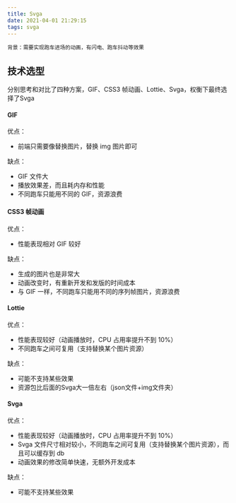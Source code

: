```yaml
---
title: Svga
date: 2021-04-01 21:29:15
tags: svga
---
```


    背景：需要实现跑车进场的动画，有闪电、跑车抖动等效果

## 技术选型

分别思考和对比了四种方案，GIF、CSS3 帧动画、Lottie、Svga，权衡下最终选择了Svga

#### GIF

优点：

- 前端只需要像替换图片，替换 img 图片即可

缺点：

- GIF 文件大
- 播放效果差，而且耗内存和性能
- 不同跑车只能用不同的 GIF，资源浪费

#### CSS3 帧动画

优点：

- 性能表现相对 GIF 较好

缺点：

- 生成的图片也是非常大
- 动画改变时，有重新开发和发版的时间成本
- 与 GIF 一样，不同跑车只能用不同的序列帧图片，资源浪费

#### Lottie

优点：

- 性能表现较好（动画播放时，CPU 占用率提升不到 10%）
- 不同跑车之间可复用（支持替换某个图片资源）

缺点：

- 可能不支持某些效果
- 资源包比后面的Svga大一倍左右（json文件+img文件夹）

#### Svga

优点：

- 性能表现较好（动画播放时，CPU 占用率提升不到 10%）
- Svga 文件尺寸相对较小，不同跑车之间可复用（支持替换某个图片资源），而且可以缓存到 db
- 动画效果的修改简单快速，无额外开发成本

缺点：

- 可能不支持某些效果

